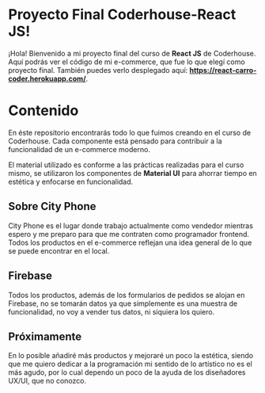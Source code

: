 # Proyecto Final Coderhouse-React JS!

¡Hola! Bienvenido a mi proyecto final del curso de  **React JS** de Coderhouse. Aquí podrás ver el código de mi e-commerce, que fue lo que elegí como proyecto final. También puedes verlo desplegado aquí: **https://react-carro-coder.herokuapp.com/**.


# Contenido

En éste repositorio encontrarás todo lo que fuimos creando en el curso de Coderhouse. Cada componente está pensado para contribuir a la funcionalidad de un e-commerce moderno.

El material utilizado es conforme a las prácticas realizadas para el curso mismo, se utilizaron los componentes de **Material UI** para ahorrar tiempo en estética y enfocarse en funcionalidad.

## Sobre City Phone

City Phone es el lugar donde trabajo actualmente como vendedor mientras espero y me preparo para que me contraten como programador frontend. Todos los productos en el e-commerce reflejan una idea general de lo que se puede encontrar en el local.

## Firebase

Todos los productos, además de los formularios de pedidos se alojan en Firebase, no se tomarán datos ya que simplemente es una muestra de funcionalidad, no voy a vender tus datos, ni siquiera los quiero.

## Próximamente

En lo posible añadiré más productos y mejoraré un poco la estética, siendo que me quiero dedicar a la programación mi sentido de lo artístico no es el más agudo, por lo cual dependo un poco de la ayuda de los diseñadores UX/UI, que no conozco.
